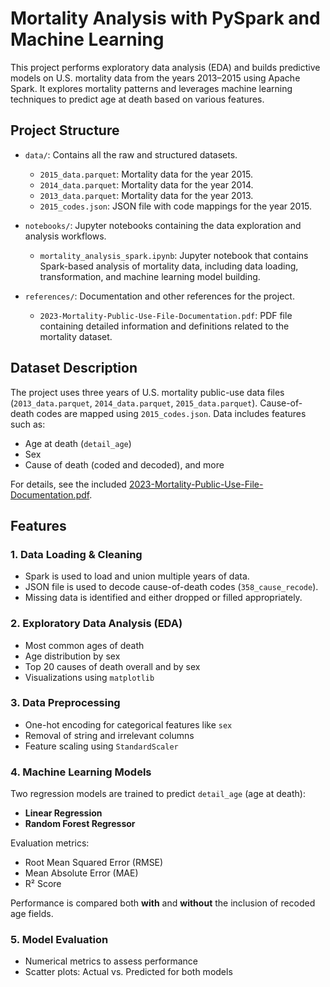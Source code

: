 # Mortality Analysis with PySpark and Machine Learning

This project performs exploratory data analysis (EDA) and builds predictive models on U.S. mortality data from the years 2013–2015 using Apache Spark. It explores mortality patterns and leverages machine learning techniques to predict age at death based on various features.

## Project Structure

- `data/`: Contains all the raw and structured datasets.
  - `2015_data.parquet`: Mortality data for the year 2015.
  - `2014_data.parquet`: Mortality data for the year 2014.
  - `2013_data.parquet`: Mortality data for the year 2013.
  - `2015_codes.json`: JSON file with code mappings for the year 2015.
  
- `notebooks/`: Jupyter notebooks containing the data exploration and analysis workflows.
  - `mortality_analysis_spark.ipynb`: Jupyter notebook that contains Spark-based analysis of mortality data, including data loading, transformation, and machine learning model building.

- `references/`: Documentation and other references for the project.
  - `2023-Mortality-Public-Use-File-Documentation.pdf`: PDF file containing detailed information and definitions related to the mortality dataset.

## Dataset Description

The project uses three years of U.S. mortality public-use data files (`2013_data.parquet`, `2014_data.parquet`, `2015_data.parquet`). Cause-of-death codes are mapped using `2015_codes.json`. Data includes features such as:

- Age at death (`detail_age`)
- Sex
- Cause of death (coded and decoded), and more

For details, see the included [2023-Mortality-Public-Use-File-Documentation.pdf](./references/2023-Mortality-Public-Use-File-Documentation.pdf).

## Features

### 1. Data Loading & Cleaning
- Spark is used to load and union multiple years of data.
- JSON file is used to decode cause-of-death codes (`358_cause_recode`).
- Missing data is identified and either dropped or filled appropriately.

### 2. Exploratory Data Analysis (EDA)
- Most common ages of death
- Age distribution by sex
- Top 20 causes of death overall and by sex
- Visualizations using `matplotlib`

### 3. Data Preprocessing
- One-hot encoding for categorical features like `sex`
- Removal of string and irrelevant columns
- Feature scaling using `StandardScaler`

### 4. Machine Learning Models
Two regression models are trained to predict `detail_age` (age at death):
- **Linear Regression**
- **Random Forest Regressor**

Evaluation metrics:
- Root Mean Squared Error (RMSE)
- Mean Absolute Error (MAE)
- R² Score

Performance is compared both **with** and **without** the inclusion of recoded age fields.

### 5. Model Evaluation
- Numerical metrics to assess performance
- Scatter plots: Actual vs. Predicted for both models
